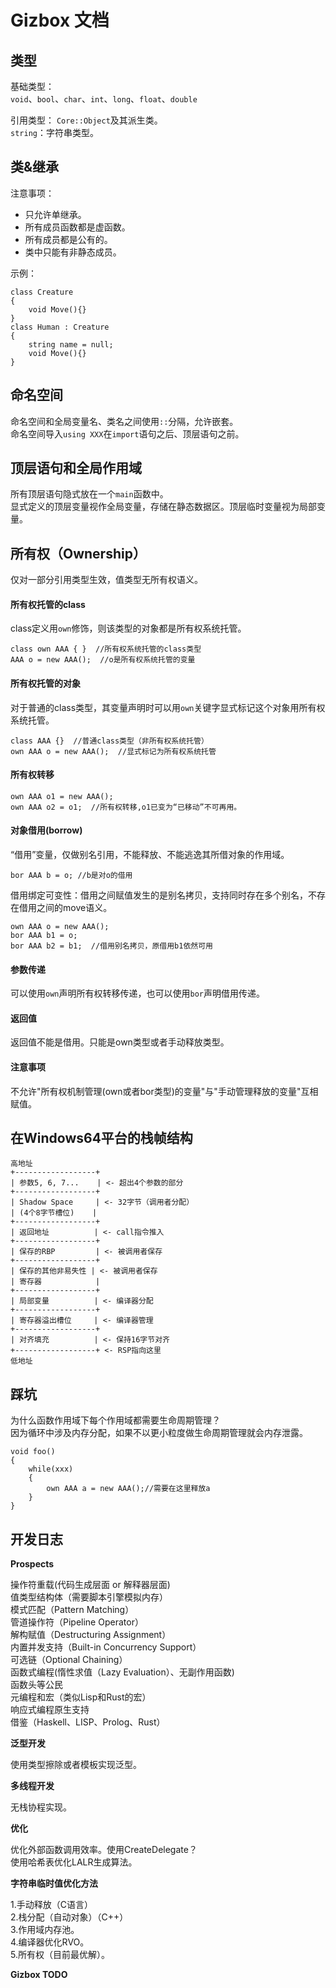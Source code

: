 # Gizbox 文档  


## 类型    

基础类型：  
`void`、`bool`、`char`、`int`、`long`、`float`、`double`    

引用类型：
`Core::Object`及其派生类。      
`string`：字符串类型。    


## 类&继承  

注意事项：  
  - 只允许单继承。  
  - 所有成员函数都是虚函数。  
  - 所有成员都是公有的。  
  - 类中只能有非静态成员。    

示例：  
```
class Creature
{
    void Move(){}
}
class Human : Creature
{
    string name = null;
    void Move(){}
}
```


## 命名空间  

命名空间和全局变量名、类名之间使用`::`分隔，允许嵌套。    
命名空间导入`using XXX`在`import`语句之后、顶层语句之前。   


## 顶层语句和全局作用域    

所有顶层语句隐式放在一个`main`函数中。  
显式定义的顶层变量视作全局变量，存储在静态数据区。顶层临时变量视为局部变量。     



## 所有权（Ownership）

仅对一部分引用类型生效，值类型无所有权语义。    

#### 所有权托管的class    

class定义用`own`修饰，则该类型的对象都是所有权系统托管。  

```
class own AAA { }  //所有权系统托管的class类型    
AAA o = new AAA();  //o是所有权系统托管的变量  
```


#### 所有权托管的对象    

对于普通的class类型，其变量声明时可以用`own`关键字显式标记这个对象用所有权系统托管。    

```
class AAA {}  //普通class类型（非所有权系统托管）  
own AAA o = new AAA();  //显式标记为所有权系统托管    
```

#### 所有权转移    

```
own AAA o1 = new AAA();
own AAA o2 = o1;  //所有权转移,o1已变为“已移动”不可再用。    
```
   

#### 对象借用(borrow)  

“借用”变量，仅做别名引用，不能释放、不能逃逸其所借对象的作用域。    

```
bor AAA b = o; //b是对o的借用  
```

借用绑定可变性：借用之间赋值发生的是别名拷贝，支持同时存在多个别名，不存在借用之间的move语义。  

```
own AAA o = new AAA();
bor AAA b1 = o;
bor AAA b2 = b1;  //借用别名拷贝，原借用b1依然可用      
```

#### 参数传递    

可以使用`own`声明所有权转移传递，也可以使用`bor`声明借用传递。    

#### 返回值  
  
返回值不能是借用。只能是own类型或者手动释放类型。    


#### 注意事项    

不允许"所有权机制管理(own或者bor类型)的变量"与"手动管理释放的变量"互相赋值。     


## 在Windows64平台的栈帧结构    

```  
高地址
+------------------+
| 参数5, 6, 7...    | <- 超出4个参数的部分
+------------------+
| Shadow Space     | <- 32字节（调用者分配）
| (4个8字节槽位)    |
+------------------+
| 返回地址          | <- call指令推入
+------------------+
| 保存的RBP         | <- 被调用者保存
+------------------+
| 保存的其他非易失性 | <- 被调用者保存
| 寄存器            |
+------------------+
| 局部变量          | <- 编译器分配
+------------------+
| 寄存器溢出槽位     | <- 编译器管理
+------------------+
| 对齐填充          | <- 保持16字节对齐
+------------------+ <- RSP指向这里
低地址
```


## 踩坑    

为什么函数作用域下每个作用域都需要生命周期管理？  
因为循环中涉及内存分配，如果不以更小粒度做生命周期管理就会内存泄露。  

```
void foo()
{
    while(xxx)
    {
        own AAA a = new AAA();//需要在这里释放a
    }
}
```


## 开发日志  

**Prospects**  

操作符重载(代码生成层面 or 解释器层面)    
值类型结构体（需要脚本引擎模拟内存）      
模式匹配（Pattern Matching）  
管道操作符（Pipeline Operator）  
解构赋值（Destructuring Assignment）  
内置并发支持（Built-in Concurrency Support）  
可选链（Optional Chaining）  
函数式编程(惰性求值（Lazy Evaluation）、无副作用函数)  
函数头等公民    
元编程和宏（类似Lisp和Rust的宏）    
响应式编程原生支持    
借鉴（Haskell、LISP、Prolog、Rust）    


**泛型开发**  

使用类型擦除或者模板实现泛型。  

**多线程开发**  

无栈协程实现。  


**优化**    

优化外部函数调用效率。使用CreateDelegate？  
使用哈希表优化LALR生成算法。  


**字符串临时值优化方法**  

1.手动释放（C语言）  
2.栈分配（自动对象）（C++）  
3.作用域内存池。  
4.编译器优化RVO。  
5.所有权（目前最优解）。    



**Gizbox TODO**   
